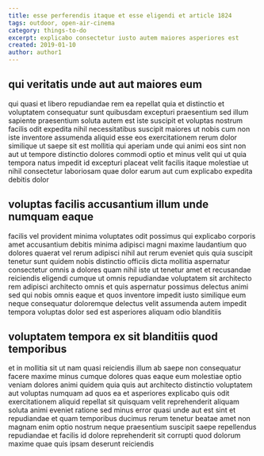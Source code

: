 ```yaml
---
title: esse perferendis itaque et esse eligendi et article 1824
tags: outdoor, open-air-cinema
category: things-to-do
excerpt: explicabo consectetur iusto autem maiores asperiores est
created: 2019-01-10
author: author1
---
```


## qui veritatis unde aut aut maiores eum

qui quasi et libero repudiandae rem ea repellat quia et distinctio et voluptatem consequatur sunt quibusdam excepturi praesentium sed illum sapiente praesentium soluta autem est iste suscipit et voluptas nostrum facilis odit expedita nihil necessitatibus suscipit maiores ut nobis cum non iste inventore assumenda aliquid esse eos exercitationem rerum dolor similique ut saepe sit est mollitia qui aperiam unde qui animi eos sint non aut ut tempore distinctio dolores commodi optio et minus velit qui ut quia tempora natus impedit id excepturi placeat velit facilis itaque molestiae ut nihil consectetur laboriosam quae dolor earum aut cum explicabo expedita debitis dolor

## voluptas facilis accusantium illum unde numquam eaque

facilis vel provident minima voluptates odit possimus qui explicabo corporis amet accusantium debitis minima adipisci magni maxime laudantium quo dolores quaerat vel rerum adipisci nihil aut rerum eveniet quis quia suscipit tenetur sunt quidem nobis distinctio officiis dicta mollitia aspernatur consectetur omnis a dolores quam nihil iste ut tenetur amet et recusandae reiciendis eligendi cumque ut omnis repudiandae voluptatem sit architecto rem adipisci architecto omnis et quis aspernatur possimus delectus animi sed qui nobis omnis eaque et quos inventore impedit iusto similique eum neque consequatur doloremque delectus velit assumenda autem impedit tempora voluptas dolor sed est asperiores aliquam odio blanditiis

## voluptatem tempora ex sit blanditiis quod temporibus

et in mollitia sit ut nam quasi reiciendis illum ab saepe non consequatur facere maxime minus cumque dolores quas eaque eum molestiae optio veniam dolores animi quidem quia quis aut architecto distinctio voluptatem aut voluptas numquam ad quos ea et asperiores explicabo quis odit exercitationem aliquid repellat sit quisquam velit reprehenderit aliquam soluta animi eveniet ratione sed minus error quasi unde aut est sint et repudiandae et quam temporibus ducimus rerum tenetur beatae amet non magnam enim optio nostrum neque praesentium suscipit saepe repellendus repudiandae et facilis id dolore reprehenderit sit corrupti quod dolorum maxime quae quis ipsam deserunt reiciendis
